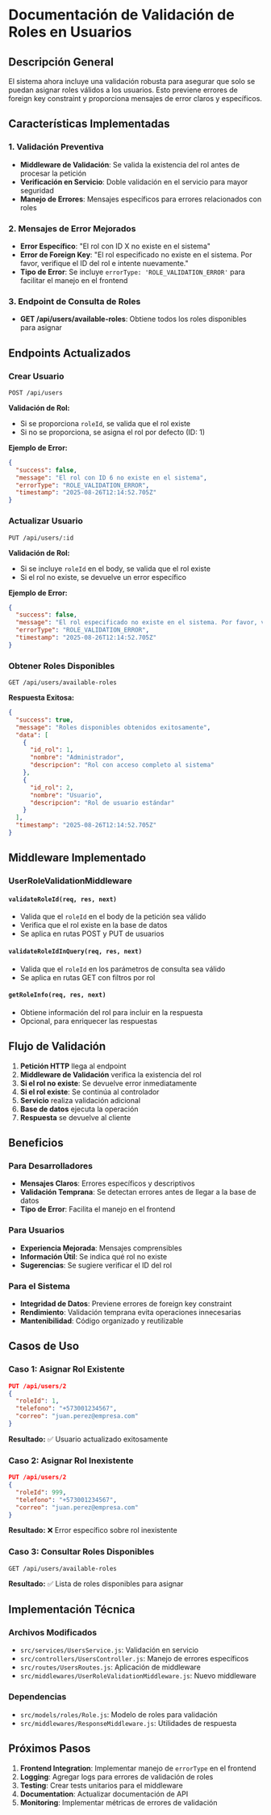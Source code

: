 # Documentación de Validación de Roles en Usuarios

## Descripción General

El sistema ahora incluye una validación robusta para asegurar que solo se puedan asignar roles válidos a los usuarios. Esto previene errores de foreign key constraint y proporciona mensajes de error claros y específicos.

## Características Implementadas

### 1. Validación Preventiva
- **Middleware de Validación**: Se valida la existencia del rol antes de procesar la petición
- **Verificación en Servicio**: Doble validación en el servicio para mayor seguridad
- **Manejo de Errores**: Mensajes específicos para errores relacionados con roles

### 2. Mensajes de Error Mejorados
- **Error Específico**: "El rol con ID X no existe en el sistema"
- **Error de Foreign Key**: "El rol especificado no existe en el sistema. Por favor, verifique el ID del rol e intente nuevamente."
- **Tipo de Error**: Se incluye `errorType: 'ROLE_VALIDATION_ERROR'` para facilitar el manejo en el frontend

### 3. Endpoint de Consulta de Roles
- **GET /api/users/available-roles**: Obtiene todos los roles disponibles para asignar

## Endpoints Actualizados

### Crear Usuario
```
POST /api/users
```

**Validación de Rol:**
- Si se proporciona `roleId`, se valida que el rol existe
- Si no se proporciona, se asigna el rol por defecto (ID: 1)

**Ejemplo de Error:**
```json
{
  "success": false,
  "message": "El rol con ID 6 no existe en el sistema",
  "errorType": "ROLE_VALIDATION_ERROR",
  "timestamp": "2025-08-26T12:14:52.705Z"
}
```

### Actualizar Usuario
```
PUT /api/users/:id
```

**Validación de Rol:**
- Si se incluye `roleId` en el body, se valida que el rol existe
- Si el rol no existe, se devuelve un error específico

**Ejemplo de Error:**
```json
{
  "success": false,
  "message": "El rol especificado no existe en el sistema. Por favor, verifique el ID del rol e intente nuevamente.",
  "errorType": "ROLE_VALIDATION_ERROR",
  "timestamp": "2025-08-26T12:14:52.705Z"
}
```

### Obtener Roles Disponibles
```
GET /api/users/available-roles
```

**Respuesta Exitosa:**
```json
{
  "success": true,
  "message": "Roles disponibles obtenidos exitosamente",
  "data": [
    {
      "id_rol": 1,
      "nombre": "Administrador",
      "descripcion": "Rol con acceso completo al sistema"
    },
    {
      "id_rol": 2,
      "nombre": "Usuario",
      "descripcion": "Rol de usuario estándar"
    }
  ],
  "timestamp": "2025-08-26T12:14:52.705Z"
}
```

## Middleware Implementado

### UserRoleValidationMiddleware

#### `validateRoleId(req, res, next)`
- Valida que el `roleId` en el body de la petición sea válido
- Verifica que el rol existe en la base de datos
- Se aplica en rutas POST y PUT de usuarios

#### `validateRoleIdInQuery(req, res, next)`
- Valida que el `roleId` en los parámetros de consulta sea válido
- Se aplica en rutas GET con filtros por rol

#### `getRoleInfo(req, res, next)`
- Obtiene información del rol para incluir en la respuesta
- Opcional, para enriquecer las respuestas

## Flujo de Validación

1. **Petición HTTP** llega al endpoint
2. **Middleware de Validación** verifica la existencia del rol
3. **Si el rol no existe**: Se devuelve error inmediatamente
4. **Si el rol existe**: Se continúa al controlador
5. **Servicio** realiza validación adicional
6. **Base de datos** ejecuta la operación
7. **Respuesta** se devuelve al cliente

## Beneficios

### Para Desarrolladores
- **Mensajes Claros**: Errores específicos y descriptivos
- **Validación Temprana**: Se detectan errores antes de llegar a la base de datos
- **Tipo de Error**: Facilita el manejo en el frontend

### Para Usuarios
- **Experiencia Mejorada**: Mensajes comprensibles
- **Información Útil**: Se indica qué rol no existe
- **Sugerencias**: Se sugiere verificar el ID del rol

### Para el Sistema
- **Integridad de Datos**: Previene errores de foreign key constraint
- **Rendimiento**: Validación temprana evita operaciones innecesarias
- **Mantenibilidad**: Código organizado y reutilizable

## Casos de Uso

### Caso 1: Asignar Rol Existente
```json
PUT /api/users/2
{
  "roleId": 1,
  "telefono": "+573001234567",
  "correo": "juan.perez@empresa.com"
}
```
**Resultado:** ✅ Usuario actualizado exitosamente

### Caso 2: Asignar Rol Inexistente
```json
PUT /api/users/2
{
  "roleId": 999,
  "telefono": "+573001234567",
  "correo": "juan.perez@empresa.com"
}
```
**Resultado:** ❌ Error específico sobre rol inexistente

### Caso 3: Consultar Roles Disponibles
```
GET /api/users/available-roles
```
**Resultado:** ✅ Lista de roles disponibles para asignar

## Implementación Técnica

### Archivos Modificados
- `src/services/UsersService.js`: Validación en servicio
- `src/controllers/UsersController.js`: Manejo de errores específicos
- `src/routes/UsersRoutes.js`: Aplicación de middleware
- `src/middlewares/UserRoleValidationMiddleware.js`: Nuevo middleware

### Dependencias
- `src/models/roles/Role.js`: Modelo de roles para validación
- `src/middlewares/ResponseMiddleware.js`: Utilidades de respuesta

## Próximos Pasos

1. **Frontend Integration**: Implementar manejo de `errorType` en el frontend
2. **Logging**: Agregar logs para errores de validación de roles
3. **Testing**: Crear tests unitarios para el middleware
4. **Documentation**: Actualizar documentación de API
5. **Monitoring**: Implementar métricas de errores de validación
